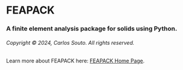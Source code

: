 # FEAPACK

### A finite element analysis package for solids using Python.

###### Copyright © 2024, Carlos Souto. All rights reserved.

Learn more about FEAPACK here: [FEAPACK Home Page](https://carlos-souto.github.io/FEAPACK/).

